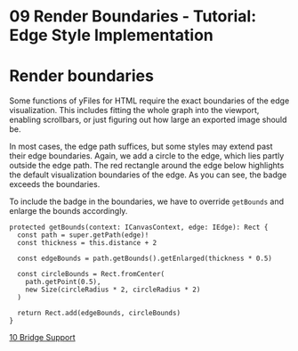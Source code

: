 <!--
 //////////////////////////////////////////////////////////////////////////////
 // @license
 // This file is part of yFiles for HTML 2.6.
 // Use is subject to license terms.
 //
 // Copyright (c) 2000-2024 by yWorks GmbH, Vor dem Kreuzberg 28,
 // 72070 Tuebingen, Germany. All rights reserved.
 //
 //////////////////////////////////////////////////////////////////////////////
-->
# 09 Render Boundaries - Tutorial: Edge Style Implementation

# Render boundaries

Some functions of yFiles for HTML require the exact boundaries of the edge visualization. This includes fitting the whole graph into the viewport, enabling scrollbars, or just figuring out how large an exported image should be.

In most cases, the edge path suffices, but some styles may extend past their edge boundaries. Again, we add a circle to the edge, which lies partly outside the edge path. The red rectangle around the edge below highlights the default visualization boundaries of the edge. As you can see, the badge exceeds the boundaries.

To include the badge in the boundaries, we have to override `getBounds` and enlarge the bounds accordingly.

```
protected getBounds(context: ICanvasContext, edge: IEdge): Rect {
  const path = super.getPath(edge)!
  const thickness = this.distance + 2

  const edgeBounds = path.getBounds().getEnlarged(thickness * 0.5)

  const circleBounds = Rect.fromCenter(
    path.getPoint(0.5),
    new Size(circleRadius * 2, circleRadius * 2)
  )

  return Rect.add(edgeBounds, circleBounds)
}
```

[10 Bridge Support](../../tutorial-style-implementation-edge/10-bridge-support/)
